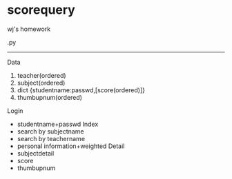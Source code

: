 # scorequery
wj's homework

.py 
******
Data
1. teacher(ordered)
2. subject(ordered)
3. dict {studentname:passwd,[score(ordered)]}
4. thumbupnum(ordered)

Login 
+ studentname+passwd
Index
+ search by subjectname
+ search by teachername
+ personal information+weighted
Detail
+ subjectdetail
+ score
+ thumbupnum
